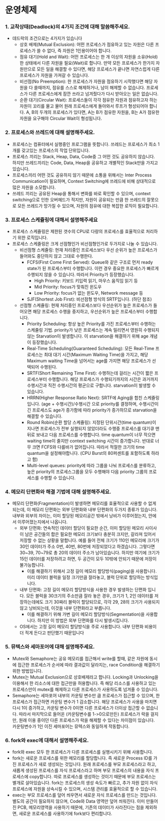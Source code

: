 # 운영체제



###  1. 교착상태(Deadlock)의 4가지 조건에 대해 말씀해주세요.

- 데드락의 조건으로는 4가지가 있습니다
  - 상호 배제(Mutual Exclusion): 어떤 프로세스가 점유하고 있는 자원은 다른 프로세스가 쓸 수 없다, 즉 자원은 1인용이어야 합니다.
  - 점유 대기(Hold and Wait): 어떤 프로세스는 한 개 이상의 자원을 소유(Hold)한 상태에서 다른 자원을 필요(Wait)로 합니다. 만약 모든 프로세스가 한가지 자원만으로 모든 일을 해결할 수 있다면, 해당 프로세스가 끝나면 자연스럽게 다른 프로세스가 자원을 가져갈 수 있습니다.
  - 비선점(No Preemption): 한 프로세스가 자원을 점유하기 시작했다면 해당 자원을 다 쓸때까지, 점유를 스스로 해제하거나, 남이 해제할 수 없습니다. 프로세스가 다른 프로세스에게 잠깐 쓰라고 넘겨줬다가 다시 받아오는 일은 없습니다.
  - 순환 대기(Circular Wait): 프로세스들이 각각 점유한 자원과 점유하고자 하는 자원이 꼬리를 물고 물어 원래 프로세스에게 돌아와서 루프가 형성되어야 합니다. A, B의 두개의 프로세스가 있다면, A는 B가 점유한 자원을, B는 A가 점유한 자원을 요구해야 Circular Wait이 형성됩니다.



### 2. 프로세스와 쓰레드에 대해 설명해주세요.

- 프로세스는 컴퓨터에서 실행중인 프로그램을 뜻합니다. 쓰레드는 프로세스가 최소 1개를 갖고있는 프로세스의 작업 단위입니다.
- 프로세스 끼리는 Stack, Heap, Data, Code중 그 어떤 것도 공유하지 않습니다. 하지만 쓰레드끼리는 Code, Data, Heap을 공유하고 개별적인 Stack만을 가지고 있습니다.
- 프로세스끼리 어떤 것도 공유하지 않기 때문에 소통을 위해서는 Inter Process Communication이 필요하며, Context Switching에 쓰레드에 비해 상대적으로 많은 자원을 소모합니다.
- 쓰레드 끼리는 공유된 Heap을 통해서 변화를 바로 확인할 수 있으며, context switching으로 인한 오버헤드가 적지만, 자원이 공유되는 만큼 한 쓰레드의 잘못으로 모든 쓰레드가 망가질 수 있으며, 자원의 점유에 대한 복잡한 로직이 필요합니다.





### 3. 프로세스 스케쥴링에 대해서 설명해주세요

- 프로세스 스케쥴링은 제한된 갯수의 CPU로 다량의 프로세스를 효율적으로 처리하기 위한 로직입니다.
- 프로세스 스케줄링은 크게 선점형인가 비선점형인가로 두가지로 나눌 수 있습니다. 
  - 비선점형 스케쥴링: 현재 처리중인 프로세스보다 우선 순위가 높은 프로세스가 들어와도 중단하지 않고 그대로 수행한다.
    - FCFS(First Come First Served): Queue와 같은 구조로 먼저 ready state가 된 프로세스부터 수행합니다. 이런 경우 중요한 프로세스가 빠르게 수행되지 않을 수 있습니다. 따라서 Priority가 등장했습니다.
      - High Priority: 키보드 키입력 읽기, 마우스 움직임 읽기 등
      - Mid Priority: focus가 맞춰진 윈도우
      - Low Priority: focus가 없는 윈도우, Network message 등
    - SJF(Shortest Job First): 비선점형 방식의 SRTF입니다. (하단 참조)
  - 선점형 스케쥴링: 현재 처리중인 프로세스보다 우선순위가 높은 프로세스가 들어오면 해당 프로세스 수행을 중지하고, 우선순위가 높은 프로세스부터 수행합니다. 
    - Priority Scheduling: 항상 높은 Priority를 가진 프로세스부터 수행하는 스케쥴링 기법. priority가 낮은 프로세스는 계속 밀리면서 영원히 수행되지 않는 Starvation이 발생합니다. 이 starvation을 해결하기 위해 age 개념이 등장했습니다.
    - Real-Time Scheduling(Guaranteed Scheduling): 모든 Real-Time 프로세스는 최대 대기 시간(Maximum Waiting Time)을 가지고, 해당 Maximum waiting Time을 넘어서는 age를 가지면 해당 프로세스가 선택되어 수행된다.
    - SRTF(Short Remaining Time First): 수행하는데 걸리는 시간이 짧은 프로세스부터 수행합니다. 해당 프로세스가 수행되기까지의 시간은 과거까지 수행시간과 직전 수행시간의 평균으로 구합니다. starvation이 발생할 수 있습니다.
    - HRRN(Higher Response Ratio Next): SRTF에 Aging을 합친 스케쥴링입니다. (age + 수행시간)/수행시간 으로 priority를 결정하며, 수행시간이 긴 프로세스도 age가 증가함에 따라 priority가 증가하므로 starvation을 해결할 수 있습니다.
    - Round Robin(순환 할당 스케쥴링): 지정된 단위시간(time quantum)이 지나면 프로세스가 전부 실행되지 않았더라도 수행중 프로세스를 대기큐 맨 뒤로 보내고 다음 프로세스를 수행합니다. time quantum이 너무 작으면 waiting time이 줄지만 context switching 시간이 증가합니다. 반대로 너무 크면 FCFS와 다를바가 없어집니다. 따라서 적절한 크기의 time quantum을 설정해야합니다. (CPU Burst의 80퍼센트를 포함하도록 하라고 함)
    - Multi-level queues: priority에 따라 그룹을 나눠 프로세스를 분류하고, 높은 priority의 프로세스그룹을 모두 수행해야 다음 priority 그룹의 프로세스를 수행할 수 있습니다. 



### 4. 메모리 단편화와 해결 기법에 대해 설명해주세요.

- 메모리 단편화(Fragmentation)이 발생하면 메모리를 효율적으로 사용할 수 없게 되는데, 이 메모리 단편화는 외부 단편화와 내부 단편화의 두가지 종류가 있습니다. 내부와 외부의 차이는, 이미 할당된 메모리공간 밖에서 낭비가 이루어졌는지, 안에서 이루어졌는지에서 나옵니다.
  - 외부 단편화: 연속적인 데이터 할당이 필요한 순간, 이미 할당된 메모리 사이사이 남은 공간들의 합은 필요한 메모리 크기보다 충분히 크지만, 갈라져 있어서 저장할 수 없는 상황을 말합니다. 예를 들어 전체 크기가 110인 메모리에 크기가 30인 데이터가 주소 0번, 40번, 80번에 저장되었다고 하겠습니다. 그렇다면 30~39, 70~79로 총 20의 데이터 주소가 남아있습니다. 하지만 여기에 크기가 15인 데이터를 저장하려고 하면, 두 공간이 모두 10밖에 안되기 때문에 저장이 불가능합니다. 
    - 이를 해결하기 위해서 고정 길이 메모리 할당방식(paging)을 사용합니다. 미리 데이터 블럭을 일정 크기만큼 잘라놓고, 블럭 단위로 할당하는 방식입니다. 
  - 내부 단편화: 고정 길이 메모리 할당방식을 사용한 경우 발생하는 단편화 입니다. 모든 블럭을 30크기의 주소만큼 잘라 놓은 경우, 크기가 1, 2인 데이터를 저장하는데에도 크기 30짜리 블럭이 할당되므로, 각각 29, 28의 크기가 사용되지 않고 낭비되는데, 이것을 내부 단편화라고 부릅니다.
    - 이를 해결하기 위해 가변 길이 메모리 할당방식(Segmentation)을 사용합니다. 하지만 이 방법은 외부 단편화를 다시 발생시킵니다.
  - OS에서는 고정 길이 메모리 할당방식을 주로 사용합니다. 내부 단편화 비용이 더 적게 든다고 판단했기 때문입니다



### 5. 뮤텍스와 세마포어에 대해 설명해주세요.

- Mutex와 Semaphore는 공유 메모리를 접근해서 write를 할때, 같은 자원에 동시에 접근한 프로세스가 순서에 따라 결과값이 달라지는, race Condition을 해결하기 위한 방법입니다.
- Mutex는 Mutual Exclusion으로 상호배제라고 합니다. Locking과 Unlocking을 이용해서 한 리소스에 대한 접근만을 허용합니다. 즉 해당 리소스를 사용하고 있는 프로세스만이 mutex를 해제하고 다른 프로세스가 사용하도록 넘겨줄 수 있습니다.
- Semaphore는 세마포어 내부의 카운팅 변수만 큼 프로세스가 접근할 수 있으며, 한 프로세스가 접근하면 카운팅 변수가 1 감소합니다. 해당 프로세스가 사용을 마치면 다시 1이 증가하고, 카운팅 변수가 0이면 다른 프로세스가 더이상 접근할 수 없습니다. 따라서 마지막으로 들어온 (카운팅변수를 1->0으로만든) 프로세스가 락을 걸지만, 원래 이용 중이던 다른 프로세스가 락을 해제할 수 있다는 차이점이 있습니다. 카운팅변수가 1인 이진 세마포어는 뮤텍스와 동일하게 작동합니다.





### 6. fork와 exec에 대해서 설명해주세요.

- fork와 exec 모두 한 프로세스가 다른 프로세스를 실행시키기 위해 사용합니다.
- fork는 새로운 프로세스를 위한 메모리를 할당합니다. 즉 새로운 Process ID를 가진 프로세스가 새로 생성되는 것입니다. 원래 프로세스를 부모 프로세스라고 하고, 새롭게 생성된 프로세스를 자식 프로세스라고 하며 부모 프로세스의 내용을 자식 프로세스에 copy합니다. 따로 프로세스를 생성하는 것이기 때문에 부모 프로세스는 별개로 살아있습니다. fork는 프로세스의 생성 속도가 빠르고, 추가 자원 없이 자식 프로세스에 자원을 상속시킬 수 있으며, 시스템 관리를 효율적으로 할 수 있습니다.
- exec는 부모 프로세스를 덮어 씌우면서 새로운 자식 프로세스를 만드는 것입니다. 별도의 공간이 필요하지 않으며, Code와 Data 영역만 덮어 씌워진다. 이미 만들어진 PCB, 메모리영역을 사용하기 때문에, 기존의 데이터가 사라진다는 점을 제외하면, 새로운 프로세스를 사용하기에 fork보다 편리합니다.